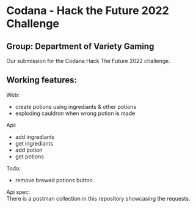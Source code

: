 # Codana - Hack the Future 2022 Challenge
## Group: Department of Variety Gaming
Our submission for the Codana Hack The Future 2022 challenge.

## Working features:
Web:
- create potions using ingrediants & other potions  
- exploding cauldron when wrong potion is made

Api:
- add ingrediants
- get ingrediants
- add potion
- get potions

Todo:
- remove brewed potions button

Api spec:  
There is a postman collection in this repository showcasing the requests.



